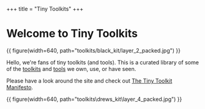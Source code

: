 +++
title = "Tiny Toolkits"
+++
# Welcome to Tiny Toolkits

{{ figure(width=640, path="toolkits/black_kit/layer_2_packed.jpg") }}

Hello, we're fans of tiny toolkits (and tools). This is a curated library of some of the
[toolkits](https://tinytoolk.it/toolkits/) and [tools](https://tinytoolk.it/tools/) we own, use, or have seen.

Please have a look around the site and check out [The Tiny Toolkit Manifesto](https://tinytoolk.it/manifesto/).

{{ figure(width=640, path="toolkits\drews_kit\layer_4_packed.jpg") }}